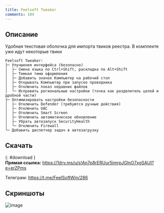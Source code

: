 ```yaml
---
title: Feelsoft Tweaker
comments: 104
---
```


## Описание

Удобная текстовая оболочка для импорта твиков реестра. В комплекте уже идут некоторые твики
```
Feelsoft Tweaker:
├─ Улучшения интерфейса (безопасно)
│  ├─ Смена языка по Ctrl+Shift, раскладка по Alt+Shift
│  ├─ Темная тема оформления
│  ├─ Добавить значок Компьютер на рабочий стол
│  ├─ Открывать Компьютер при запуске проводника
│  ├─ Отключить показ недавних файлов
│  └─ Исправить региональные настройки (точка как разделитель целой и дробной части)
├─ Оптимизировать настройки безопасности
│  ├─ Отключить Defender (требуются ручные действия)
│  ├─ Отключить UAC
│  ├─ Отключить Smart Screen
│  ├─ Отключить автоматическое обновление 
│  ├─ Убрать автозапуск SecurityHealth
│  └─ Отключить Firewall
└─ Добавить диспетчер задач в автозагрузку
```

## Скачать
{: #download }  
**Прямая ссылка:** <https://1drv.ms/u/s!An7p8rERUur5imrpJGlnO7xgSAUI?e=erZPms>

Телеграм: <https://t.me/FeelSoftWin/286>

## Скриншоты
![image](https://user-images.githubusercontent.com/17731587/162635263-7a770106-e150-43a7-a91a-84f59c00cea7.png)



